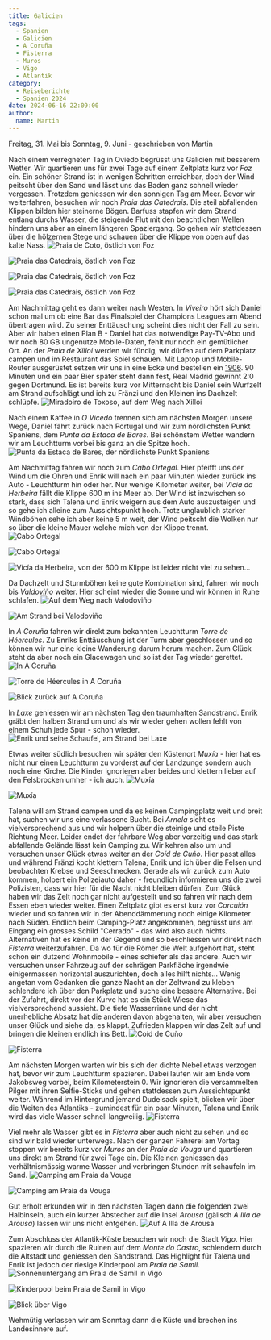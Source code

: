 ```yaml
---
title: Galicien
tags:
  - Spanien
  - Galicien
  - A Coruña
  - Fisterra
  - Muros
  - Vigo
  - Atlantik
category:
  - Reiseberichte
  - Spanien 2024
date: 2024-06-16 22:09:00
author:
  name: Martin
---
```


Freitag, 31. Mai bis Sonntag, 9. Juni - geschrieben von Martin

Nach einem verregneten Tag in Oviedo begrüsst uns Galicien mit besserem Wetter. Wir quartieren uns für zwei Tage auf einem Zeltplatz kurz vor _Foz_ ein. Ein schöner Strand ist in wenigen Schritten erreichbar, doch der Wind peitscht über den Sand und lässt uns das Baden ganz schnell wieder vergessen. Trotzdem geniessen wir den sonnigen Tag am Meer.<!-- more --> Bevor wir weiterfahren, besuchen wir noch _Praia das Catedrais_. Die steil abfallenden Klippen bilden hier steinerne Bögen. Barfuss stapfen wir dem Strand entlang durchs Wasser, die steigende Flut mit den beachtlichen Wellen hindern uns aber an einem längeren Spaziergang. So gehen wir stattdessen über die hölzernen Stege und schauen über die Klippe von oben auf das kalte Nass.
![Praia de Coto, östlich von Foz ](/images/2024-06_galicien/IMG_20240531_160354.jpg)

![Praia das Catedrais, östlich von Foz ](/images/2024-06_galicien/IMG_4438.JPG)

![Praia das Catedrais, östlich von Foz ](/images/2024-06_galicien/IMG_20240601_113030.jpg)

![Praia das Catedrais, östlich von Foz ](/images/2024-06_galicien/IMG_4463.JPG)


Am Nachmittag geht es dann weiter nach Westen. In _Viveiro_ hört sich Daniel schon mal um ob eine Bar das Finalspiel der Champions Leagues am Abend übertragen wird. Zu seiner Enttäuschung scheint dies nicht der Fall zu sein. Aber wir haben einen Plan B - Daniel hat das notwendige Pay-TV-Abo und wir noch 80 GB ungenutze Mobile-Daten, fehlt nur noch ein gemütlicher Ort. An der _Praia de Xilloi_ werden wir fündig, wir dürfen auf dem Parkplatz campen und im Restaurant das Spiel schauen. Mit Laptop und Mobile-Router ausgerüstet setzen wir uns in eine Ecke und bestellen ein [1906](https://cervezas1906.es). 90 Minuten und ein paar Bier später steht dann fest, Real Madrid gewinnt 2:0 gegen Dortmund. Es ist bereits kurz vor Mitternacht bis Daniel sein Wurfzelt am Strand aufschlägt und ich zu Fränzi und den Kleinen ins Dachzelt schlüpfe.
![Miradoiro de Toxoso, auf dem Weg nach Xilloi ](/images/2024-06_galicien/IMG_4491.JPG)


Nach einem Kaffee in _O Vicedo_ trennen sich am nächsten Morgen unsere Wege, Daniel fährt zurück nach Portugal und wir zum nördlichsten Punkt Spaniens, dem _Punta da Estaca de Bares_. Bei schönstem Wetter wandern wir am Leuchtturm vorbei bis ganz an die Spitze hoch.
![Punta da Estaca de Bares, der nördlichste Punkt Spaniens ](/images/2024-06_galicien/IMG_4506.JPG)


Am Nachmittag fahren wir noch zum _Cabo Ortegal_. Hier pfeifft uns der Wind um die Ohren und Enrik will nach ein paar Minuten wieder zurück ins Auto - Leuchtturm hin oder her. Nur wenige Kilometer weiter, bei _Vicía da Herbeira_ fällt die Klippe 600 m ins Meer ab. Der Wind ist inzwischen so stark, dass sich Talena und Enrik weigern aus dem Auto auszusteigen und so gehe ich alleine zum Aussichtspunkt hoch. Trotz unglaublich starker Windböhen sehe ich aber keine 5 m weit, der Wind peitscht die Wolken nur so über die kleine Mauer welche mich von der Klippe trennt.
![Cabo Ortegal ](/images/2024-06_galicien/IMG_4539.JPG)

![Cabo Ortegal ](/images/2024-06_galicien/IMG_4550.JPG)

![Vicía da Herbeira, von der 600 m Klippe ist leider nicht viel zu sehen... ](/images/2024-06_galicien/IMG_4552.JPG)


Da Dachzelt und Sturmböhen keine gute Kombination sind, fahren wir noch bis _Valdoviño_ weiter. Hier scheint wieder die Sonne und wir können in Ruhe schlafen.
![Auf dem Weg nach Valodoviño ](/images/2024-06_galicien/IMG_4555.JPG)

![Am Strand bei Valodoviño ](/images/2024-06_galicien/IMG_4570.JPG)


In _A Coruña_ fahren wir direkt zum bekannten Leuchtturm _Torre de Héercules_. Zu Enriks Enttäuschung ist der Turm aber geschlossen und so können wir nur eine kleine Wanderung darum herum machen. Zum Glück steht da aber noch ein Glacewagen und so ist der Tag wieder gerettet.
![In A Coruña ](/images/2024-06_galicien/IMG_4587.JPG)

![Torre de Héercules in A Coruña ](/images/2024-06_galicien/IMG_4590.JPG)

![Blick zurück auf A Coruña ](/images/2024-06_galicien/IMG_4597.JPG)


In _Laxe_ geniessen wir am nächsten Tag den traumhaften Sandstrand. Enrik gräbt den halben Strand um und als wir wieder gehen wollen fehlt von einem Schuh jede Spur - schon wieder.
![Enrik und seine Schaufel, am Strand bei Laxe ](/images/2024-06_galicien/IMG_20240604_141300.jpg)


Etwas weiter südlich besuchen wir später den Küstenort _Muxía_ - hier hat es nicht nur einen Leuchtturm zu vorderst auf der Landzunge sondern auch noch eine Kirche. Die Kinder ignorieren aber beides und klettern lieber auf den Felsbrocken umher - ich auch.
![Muxía ](/images/2024-06_galicien/IMG_4632.JPG)

![Muxía ](/images/2024-06_galicien/IMG_4627.JPG)


Talena will am Strand campen und da es keinen Campingplatz weit und breit hat, suchen wir uns eine verlassene Bucht. Bei _Arnela_ sieht es vielversprechend aus und wir holpern über die steinige und steile Piste Richtung Meer. Leider endet der fahrbare Weg aber vorzeitig und das stark abfallende Gelände lässt kein Camping zu. Wir kehren also um und versuchen unser Glück etwas weiter an der _Coíd de Cuño_. Hier passt alles und während Fränzi kocht klettern Talena, Enrik und ich über die Felsen und beobachten Krebse und Seeschnecken. Gerade als wir zurück zum Auto kommen, holpert ein Polizeiauto daher - freundlich informieren uns die zwei Polizisten, dass wir hier für die Nacht nicht bleiben dürfen. Zum Glück haben wir das Zelt noch gar nicht aufgestellt und so fahren wir nach dem Essen eben wieder weiter. Einen Zeltplatz gibt es erst kurz vor _Corcuión_ wieder und so fahren wir in der Abenddämmerung noch einige Kilometer nach Süden. Endlich beim Camping-Platz angekommen, begrüsst uns am Eingang ein grosses Schild "Cerrado" - das wird also auch nichts. Alternativen hat es keine in der Gegend und so beschliessen wir direkt nach _Fisterra_ weiterzufahren. Da wo für die Römer die Welt aufgehört hat, steht schon ein dutzend Wohnmobile - eines schiefer als das andere. Auch wir versuchen unser Fahrzeug auf der schrägen Parkfläche irgendwie einigermassen horizontal auszurichten, doch alles hilft nichts... Wenig angetan vom Gedanken die ganze Nacht an der Zeltwand zu kleben schlendere ich über den Parkplatz und suche eine bessere Alternative. Bei der Zufahrt, direkt vor der Kurve hat es ein Stück Wiese das vielversprechend aussieht. Die tiefe Wasserrinne und der nicht unerhebliche Absatz hat die anderen davon abgehalten, wir aber versuchen unser Glück und siehe da, es klappt. Zufrieden klappen wir das Zelt auf und bringen die kleinen endlich ins Bett.
![Coíd de Cuño ](/images/2024-06_galicien/IMG_20240604_175120.jpg)

![Fisterra ](/images/2024-06_galicien/IMG_4649.JPG)


Am nächsten Morgen warten wir bis sich der dichte Nebel etwas verzogen hat, bevor wir zum Leuchtturm spazieren. Dabei laufen wir am Ende vom Jakobsweg vorbei, beim  Kilometerstein 0. Wir ignorieren die versammelten Pilger mit ihren Selfie-Sticks und gehen stattdessen zum Aussichtspunkt weiter. Während im Hintergrund jemand Dudelsack spielt, blicken wir über die Weiten des Atlantiks - zumindest für ein paar Minuten, Talena und Enrik wird das viele Wasser schnell langweilig.
![Fisterra ](/images/2024-06_galicien/IMG_4669.JPG)


Viel mehr als Wasser gibt es in _Fisterra_ aber auch nicht zu sehen und so sind wir bald wieder unterwegs. Nach der ganzen Fahrerei am Vortag stoppen wir bereits kurz vor _Muros_ an der _Praia da Vouga_ und quartieren uns direkt am Strand für zwei Tage ein. Die Kleinen geniessen das verhältnismässig warme Wasser und verbringen Stunden mit schaufeln im Sand.
![Camping am Praia da Vouga ](/images/2024-06_galicien/IMG_20240605_155944.jpg)

![Camping am Praia da Vouga ](/images/2024-06_galicien/IMG_4699.JPG)


Gut erholt erkunden wir in den nächsten Tagen dann die folgenden zwei Halbinseln, auch ein kurzer Abstecher auf die Insel _Arousa_ (gälisch _A Illa de Arousa_) lassen wir uns nicht entgehen.
![Auf A Illa de Arousa ](/images/2024-06_galicien/IMG_4719.JPG)


Zum Abschluss der Atlantik-Küste besuchen wir noch die Stadt _Vigo_. Hier spazieren wir durch die Ruinen auf dem _Monte do Castro_, schlendern durch die Altstadt und geniessen den Sandstrand. Das Highlight für Talena und Enrik ist jedoch der riesige Kinderpool am _Praia de Samil_.
![Sonnenuntergang am Praia de Samil in Vigo ](/images/2024-06_galicien/IMG_20240608_214907.jpg)

![Kinderpool beim Praia de Samil in Vigo ](/images/2024-06_galicien/IMG_20240608_182310475.jpg)

![Blick über Vigo ](/images/2024-06_galicien/IMG_4842.JPG)


Wehmütig verlassen wir am Sonntag dann die Küste und brechen ins Landesinnere auf.